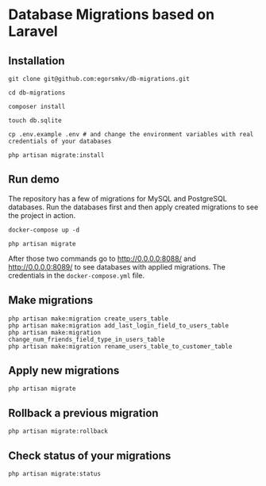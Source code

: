 # Database Migrations based on Laravel

## Installation

```
git clone git@github.com:egorsmkv/db-migrations.git

cd db-migrations

composer install

touch db.sqlite

cp .env.example .env # and change the environment variables with real credentials of your databases

php artisan migrate:install
```

## Run demo

The repository has a few of migrations for MySQL and PostgreSQL databases. Run the databases first and then apply created migrations to see
the project in action.

```
docker-compose up -d

php artisan migrate
```

After those two commands go to http://0.0.0.0:8088/ and http://0.0.0.0:8089/ to see databases with applied migrations.
The credentials in the `docker-compose.yml` file.

## Make migrations

```
php artisan make:migration create_users_table
php artisan make:migration add_last_login_field_to_users_table
php artisan make:migration change_num_friends_field_type_in_users_table
php artisan make:migration rename_users_table_to_customer_table
```

## Apply new migrations

```
php artisan migrate
```

## Rollback a previous migration

```
php artisan migrate:rollback
```

## Check status of your migrations

```
php artisan migrate:status
```
